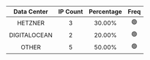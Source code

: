 | Data Center | IP Count | Percentage | Freq |
|:------------:|:--------:|:-----------:|:-----:|
| HETZNER | 3 | 30.00% | 🟢 |
| DIGITALOCEAN | 2 | 20.00% | 🟢 |
| OTHER | 5 | 50.00% | 🟢 |